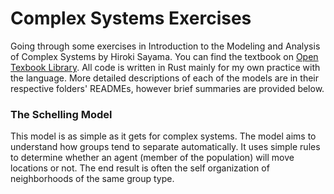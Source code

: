 # Complex Systems Exercises
Going through some exercises in Introduction to the Modeling and Analysis of Complex Systems by Hiroki Sayama. You can find the textbook on [Open Texbook Library](https://open.umn.edu/opentextbooks/textbooks/233). All code is written in Rust mainly for my own practice with the language. More detailed descriptions of each of the models are in their respective folders' READMEs, however brief summaries are provided below.

<h3>The Schelling Model</h3>
<p> This model is as simple as it gets for complex systems. The model aims to understand how groups tend to separate automatically. It uses simple rules to determine whether an agent (member of the population) will move locations or not. The end result is often the self organization of neighborhoods of the same group type.</p>